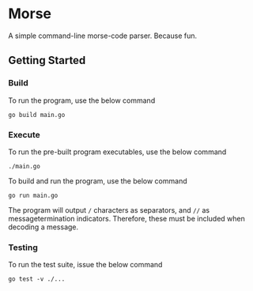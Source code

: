 # Morse
A simple command-line morse-code parser. Because fun. 

## Getting Started
### Build
To run the program, use the below command
```
go build main.go
```

### Execute
To run the pre-built program executables, use the below command
```
./main.go
```

To build and run the program, use the below command
```
go run main.go
```

The program will output `/` characters as separators, and `//` as messagetermination indicators. Therefore, these must be included when decoding a message.

### Testing
To run the test suite, issue the below command
```
go test -v ./...
```